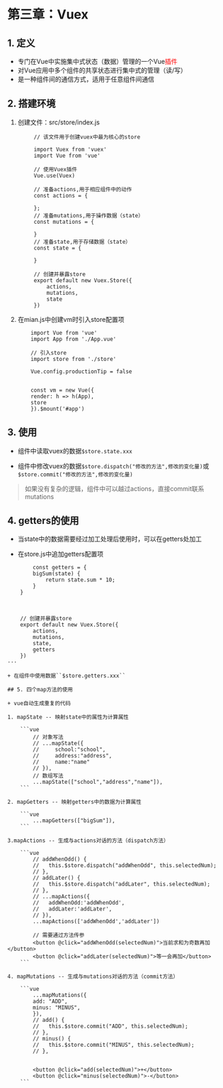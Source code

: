 # 第三章：Vuex

## 1. 定义

+ 专门在Vue中实施集中式状态（数据）管理的一个Vue<font color=red>插件</font>
+ 对Vue应用中多个组件的共享状态进行集中式的管理（读/写）
+ 是一种组件间的通信方式，适用于任意组件间通信

## 2. 搭建环境

1. 创建文件：src/store/index.js

   ```vue
        // 该文件用于创建vuex中最为核心的store

        import Vuex from 'vuex'
        import Vue from 'vue'

        // 使用Vuex插件
        Vue.use(Vuex)

        // 准备actions,用于相应组件中的动作
        const actions = {

        };
        // 准备mutations,用于操作数据（state）
        const mutations = {

        }
        // 准备state,用于存储数据（state）
        const state = {

        }

        // 创建并暴露store
        export default new Vuex.Store({
            actions,
            mutations, 
            state
        })
   ```

2. 在mian.js中创建vm时引入store配置项

    ```vue
        import Vue from 'vue'
        import App from './App.vue'

        // 引入store
        import store from './store'

        Vue.config.productionTip = false


        const vm = new Vue({
        render: h => h(App),
        store
        }).$mount('#app')
    ```

## 3. 使用

+ 组件中读取vuex的数据``$store.state.xxx``

+ 组件中修改vuex的数据``$store.dispatch("修改的方法",修改的变化量)``或``$store.commit("修改的方法",修改的变化量)``

> 如果没有复杂的逻辑，组件中可以越过actions，直接commit联系mutations

## 4. getters的使用

+ 当state中的数据需要经过加工处理后使用时，可以在getters处加工

+ 在store.js中追加getters配置项

```vue
        const getters = {
        bigSum(state) {
            return state.sum * 10;
        }
    }



    // 创建并暴露store
    export default new Vuex.Store({
        actions,
        mutations,
        state,
        getters
    })
···

+ 在组件中使用数据``$store.getters.xxx``

## 5. 四个map方法的使用

+ vue自动生成重复的代码

1. mapState -- 映射state中的属性为计算属性

    ```vue 
        // 对象写法
        // ...mapState({
        //     school:"school",
        //     address:"address",
        //     name:"name"
        // }),
        // 数组写法
        ...mapState(["school","address","name"]),
    ```

2. mapGetters -- 映射getters中的数据为计算属性

    ```vue
        ...mapGetters(["bigSum"]),
    ```

3.mapActions -- 生成与actions对话的方法（dispatch方法）

    ```vue
        // addWhenOdd() {
        //   this.$store.dispatch("addWhenOdd", this.selectedNum);
        // },
        // addLater() {
        //   this.$store.dispatch("addLater", this.selectedNum);
        // },
        // ...mapActions({
        //   addWhenOdd:'addWhenOdd',
        //   addLater:'addLater',
        // }),
        ...mapActions(['addWhenOdd','addLater'])

        // 需要通过方法传参
        <button @click="addWhenOdd(selectedNum)">当前求和为奇数再加</button>
        <button @click="addLater(selectedNum)">等一会再加</button>
    ```

4. mapMutations -- 生成与mutations对话的方法（commit方法）

    ```vue
        ...mapMutations({
        add: "ADD",
        minus: "MINUS",
        }),
        // add() {
        //   this.$store.commit("ADD", this.selectedNum);
        // },
        // minus() {
        //   this.$store.commit("MINUS", this.selectedNum);
        // },


        <button @click="add(selectedNum)">+</button>
        <button @click="minus(selectedNum)">-</button>
    ```
